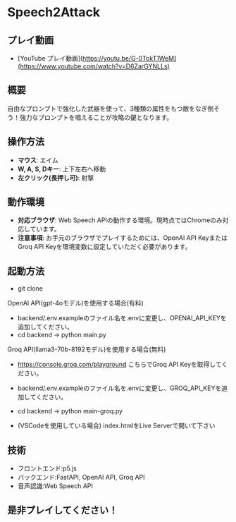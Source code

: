 # Speech2Attack

## プレイ動画

- [YouTube プレイ動画](https://youtu.be/G-0TokT1WeM](https://www.youtube.com/watch?v=D6ZarGYNLLs)

## 概要

自由なプロンプトで強化した武器を使って、3種類の属性をもつ敵をなぎ倒そう！強力なプロンプトを唱えることが攻略の鍵となります。

## 操作方法

- **マウス**: エイム
- **W, A, S, Dキー**: 上下左右へ移動
- **左クリック(長押し可)**: 射撃

## 動作環境

- **対応ブラウザ**: Web Speech APIの動作する環境。現時点ではChromeのみ対応しています。
- **注意事項**: お手元のブラウザでプレイするためには、OpenAI API KeyまたはGroq API Keyを環境変数に設定していただく必要があります。

## 起動方法

- git clone

OpenAI API(gpt-4oモデル)を使用する場合(有料)
- backend/.env.exampleのファイル名を.envに変更し、OPENAI_API_KEYを追加してください。
- cd backend -> python main.py

Groq API(llama3-70b-8192モデル)を使用する場合(無料)
- https://console.groq.com/playground こちらでGroq API Keyを取得してください。
- backend/.env.exampleのファイル名を.envに変更し、GROQ_API_KEYを追加してください。
- cd backend -> python main-groq.py

- (VSCodeを使用している場合) index.htmlをLive Serverで開いて下さい

## 技術
- フロントエンド:p5.js
- バックエンド:FastAPI, OpenAI API, Groq API
- 音声認識:Web Speech API

## 是非プレイしてください！
